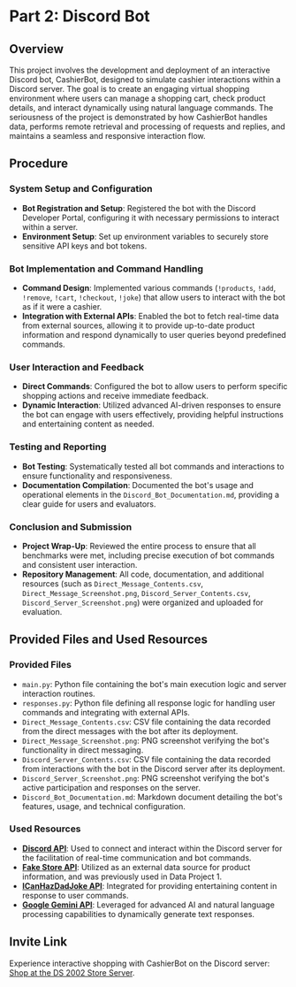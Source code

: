 # Part 2: Discord Bot

## Overview
This project involves the development and deployment of an interactive Discord bot, CashierBot, designed to simulate cashier interactions within a Discord server. The goal is to create an engaging virtual shopping environment where users can manage a shopping cart, check product details, and interact dynamically using natural language commands. The seriousness of the project is demonstrated by how CashierBot handles data, performs remote retrieval and processing of requests and replies, and maintains a seamless and responsive interaction flow.

## Procedure

### System Setup and Configuration
- **Bot Registration and Setup**: Registered the bot with the Discord Developer Portal, configuring it with necessary permissions to interact within a server.
- **Environment Setup**: Set up environment variables to securely store sensitive API keys and bot tokens.

### Bot Implementation and Command Handling
- **Command Design**: Implemented various commands (`!products`, `!add`, `!remove`, `!cart`, `!checkout`, `!joke`) that allow users to interact with the bot as if it were a cashier.
- **Integration with External APIs**: Enabled the bot to fetch real-time data from external sources, allowing it to provide up-to-date product information and respond dynamically to user queries beyond predefined commands.

### User Interaction and Feedback
- **Direct Commands**: Configured the bot to allow users to perform specific shopping actions and receive immediate feedback.
- **Dynamic Interaction**: Utilized advanced AI-driven responses to ensure the bot can engage with users effectively, providing helpful instructions and entertaining content as needed.

### Testing and Reporting
- **Bot Testing**: Systematically tested all bot commands and interactions to ensure functionality and responsiveness.
- **Documentation Compilation**: Documented the bot's usage and operational elements in the `Discord_Bot_Documentation.md`, providing a clear guide for users and evaluators.

### Conclusion and Submission
- **Project Wrap-Up**: Reviewed the entire process to ensure that all benchmarks were met, including precise execution of bot commands and consistent user interaction.
- **Repository Management**: All code, documentation, and additional resources (such as `Direct_Message_Contents.csv`, `Direct_Message_Screenshot.png`, `Discord_Server_Contents.csv`, `Discord_Server_Screenshot.png`) were organized and uploaded for evaluation.

## Provided Files and Used Resources

### Provided Files
- `main.py`: Python file containing the bot's main execution logic and server interaction routines.
- `responses.py`: Python file defining all response logic for handling user commands and integrating with external APIs.
- `Direct_Message_Contents.csv`: CSV file containing the data recorded from the direct messages with the bot after its deployment.
- `Direct_Message_Screenshot.png`: PNG screenshot verifying the bot's functionality in direct messaging.
- `Discord_Server_Contents.csv`: CSV file containing the data recorded from interactions with the bot in the Discord server after its deployment.
- `Discord_Server_Screenshot.png`: PNG screenshot verifying the bot's active participation and responses on the server.
- `Discord_Bot_Documentation.md`: Markdown document detailing the bot's features, usage, and technical configuration.

### Used Resources
- **[Discord API](https://discord.com/developers/docs/reference)**: Used to connect and interact within the Discord server for the facilitation of real-time communication and bot commands.
- **[Fake Store API](https://fakestoreapi.com/)**: Utilized as an external data source for product information, and was previously used in Data Project 1.
- **[ICanHazDadJoke API](https://icanhazdadjoke.com/api)**: Integrated for providing entertaining content in response to user commands.
- **[Google Gemini API](https://ai.google.dev/gemini-api/docs)**: Leveraged for advanced AI and natural language processing capabilities to dynamically generate text responses.

## Invite Link
Experience interactive shopping with CashierBot on the Discord server: [Shop at the DS 2002 Store Server](https://discord.gg/TtbBAJuv66).
